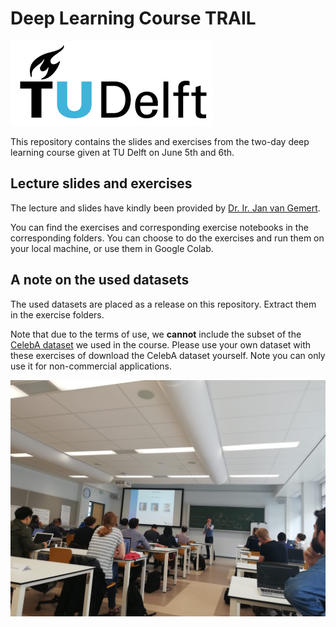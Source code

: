 # Deep Learning Course TRAIL

![TU Delft](images/TU_Delft_logo.png)

This repository contains the slides and exercises from the two-day deep learning course given at TU Delft on June 5th and 6th.

## Lecture slides and exercises
The lecture and slides have kindly been provided by [Dr. Ir. Jan van Gemert](https://jvgemert.github.io/).

You can find the exercises and corresponding exercise notebooks in the corresponding folders. You can choose to do the exercises and run them on your local machine, or use them in Google Colab.

## A note on the used datasets
The used datasets are placed as a release on this repository. Extract them in the exercise folders.

Note that due to the terms of use, we **cannot** include the subset of the [CelebA dataset](http://mmlab.ie.cuhk.edu.hk/projects/CelebA.html) we used in the course. Please use your own dataset with these exercises of download the CelebA dataset yourself. Note you can only use it for non-commercial applications.

![img](images/day1.jpg)
